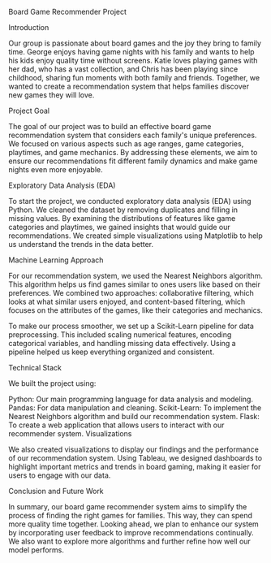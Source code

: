 Board Game Recommender Project

Introduction

Our group is passionate about board games and the joy they bring to family time. George enjoys having game nights with his family and wants to help his kids enjoy quality time without screens. Katie loves playing games with her dad, who has a vast collection, and Chris has been playing since childhood, sharing fun moments with both family and friends. Together, we wanted to create a recommendation system that helps families discover new games they will love.

Project Goal

The goal of our project was to build an effective board game recommendation system that considers each family's unique preferences. We focused on various aspects such as age ranges, game categories, playtimes, and game mechanics. By addressing these elements, we aim to ensure our recommendations fit different family dynamics and make game nights even more enjoyable.

Exploratory Data Analysis (EDA)

To start the project, we conducted exploratory data analysis (EDA) using Python. We cleaned the dataset by removing duplicates and filling in missing values. By examining the distributions of features like game categories and playtimes, we gained insights that would guide our recommendations. We created simple visualizations using Matplotlib to help us understand the trends in the data better.

Machine Learning Approach

For our recommendation system, we used the Nearest Neighbors algorithm. This algorithm helps us find games similar to ones users like based on their preferences. We combined two approaches: collaborative filtering, which looks at what similar users enjoyed, and content-based filtering, which focuses on the attributes of the games, like their categories and mechanics.

To make our process smoother, we set up a Scikit-Learn pipeline for data preprocessing. This included scaling numerical features, encoding categorical variables, and handling missing data effectively. Using a pipeline helped us keep everything organized and consistent.

Technical Stack

We built the project using:

Python: Our main programming language for data analysis and modeling.
Pandas: For data manipulation and cleaning.
Scikit-Learn: To implement the Nearest Neighbors algorithm and build our recommendation system.
Flask: To create a web application that allows users to interact with our recommender system.
Visualizations

We also created visualizations to display our findings and the performance of our recommendation system. Using Tableau, we designed dashboards to highlight important metrics and trends in board gaming, making it easier for users to engage with our data.

Conclusion and Future Work

In summary, our board game recommender system aims to simplify the process of finding the right games for families. This way, they can spend more quality time together. Looking ahead, we plan to enhance our system by incorporating user feedback to improve recommendations continually. We also want to explore more algorithms and further refine how well our model performs.